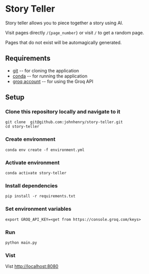 # Story Teller

Story teller allows you to piece together a story using AI.

Visit pages directly `/{page_number}` or visit `/` to get a random page.

Pages that do not exist will be automagically generated.

## Requirements

- [git](https://conda.io) -- for cloning the application
- [conda](https://conda.io) -- for running the application
- [groq account](https://console.groq.com/) -- for using the Groq API

## Setup

### Clone this repository locally and navigate to it

```shell
git clone  git@github.com:johnhenry/story-teller.git
cd story-teller
```

### Create environment

```shell
conda env create -f environment.yml
```

### Activate environment

```shell
conda activate story-teller
```

### Install dependencies

```shell
pip install -r requirements.txt
```

### Set environment variables

```shell
export GROQ_API_KEY=<get from https://console.groq.com/keys>
```

### Run

```shell
python main.py
```

### Vist

Vist [http://localhost:8080](http://localhost:8080)
